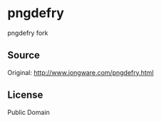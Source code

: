 # pngdefry
pngdefry fork
## Source
Original: http://www.jongware.com/pngdefry.html
## License
Public Domain

